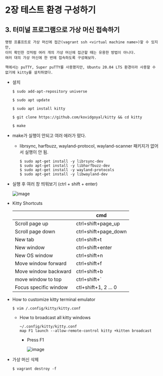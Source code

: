 # 2장 테스트 환경 구성하기

## 3. 터미널 프로그램으로 가상 머신 접속하기

```
명령 프롬프트로 가상 머신에 접근(vagrant ssh <virtual machine name>)할 수 있지만,
이미 확인한 것처럼 여러 개의 가상 머신에 접근할 때는 유용한 방법이 아니다.
여러 대의 가상 머신에 한 번에 접속하도록 구성해보자.
```

```
책에서는 puTTY, Super puTTY를 사용했지만, Ubuntu 20.04 LTS 환경이라 사용할 수 없기에 kitty를 설치하였다.
```

- 설치

  ```
  $ sudo add-apt-repository universe
  
  $ sudo apt update
  
  $ sudo apt install kitty
  
  $ git clone https://github.com/kovidgoyal/kitty && cd kitty
  
  $ make
  ```

- make가 실행이 안되고 여러 에러가 떴다.

  - librsync, harfbuzz, wayland-protocol, wayland-scanner 패키지가 없어서 실행이 안 됨.

    ```
    $ sudo apt-get install -y librsync-dev
    $ sudo apt-get install -y libharfbuzz-dev
    $ sudo apt-get install -y wayland-protocols
    $ sudo apt-get install -y libwayland-dev
    ```

- 실행 후 여러 창 띄워보기 (ctrl + shift + enter)

  ![image](https://user-images.githubusercontent.com/87686562/152648768-5cbf63fe-5545-4930-b722-8c9c02103906.png)

- Kitty Shortcuts

  |                       | cmd                  |
  | --------------------- | -------------------- |
  | Scroll page up        | ctrl+shift+page_up   |
  | Scroll page down      | ctrl+shift+page_down |
  | New tab               | ctrl+shift+t         |
  | New window            | ctrl+shift+enter     |
  | New OS window         | ctrl+shift+n         |
  | Move window forward   | ctrl+shift+f         |
  | Move window backward  | ctrl+shift+b         |
  | move window to top    | ctrl+shift+`         |
  | Focus specific window | ctl+shift+1, 2 ... 0 |

- How to customize kitty terminal emulator

  ```
  $ vim /.config/kitty/kitty.conf
  ```
  
  - How to broadcast all kitty windows

    ```
    ~/.config/kitty/kitty.conf
    map F1 launch --allow-remote-control kitty +kitten broadcast
    ```

    - Press F1

      ![image](https://user-images.githubusercontent.com/87686562/152669473-e1522081-cd0d-462a-aefb-207a1c4463a1.png)
  
- 가상 머신 삭제

  ```
  $ vagrant destroy -f
  ```